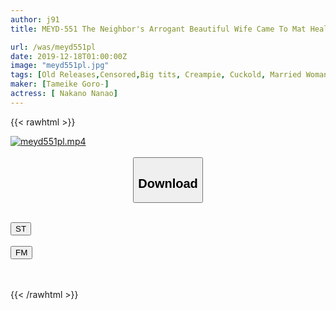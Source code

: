 ```yaml
---
author: j91
title: MEYD-551 The Neighbor's Arrogant Beautiful Wife Came To Mat Health Without Production. I Held The Weakness And Forced Both Production And Vaginal Cum Shot! Nakano Nanao Who Was A Sexual Slave Outside The Store

url: /was/meyd551pl
date: 2019-12-18T01:00:00Z
image: "meyd551pl.jpg"
tags: [Old Releases,Censored,Big tits, Creampie, Cuckold, Married Woman, Prostitutes, Soapland ]
maker: [Tameike Goro-]
actress: [ Nakano Nanao]
---
```



{{< rawhtml >}}

<div class="video" data-videoid="3ppYDl7zWkcdZqj">
    <a href="javascript:;">
        <img src="/was/meyd551pl/meyd551pl.jpg" width="WIDTH" height="HEIGHT" alt="meyd551pl.mp4" loading="lazy">
    </a>
</div>

<script type="text/javascript" src="https://j91.asia/asset/on-demand-st.js"></script>

<br>
  <link rel="stylesheet" href="https://j91.asia/asset/bs5.css">
  
  <center>
  <button class="btn btn-primary" type="button" data-bs-toggle="collapse" data-bs-target=".multi-collapse" aria-expanded="false" aria-controls="multiCollapseExample1 multiCollapseExample2"><h2>Download</h2></button></center>
</p>
<div class="row">
  <div class="col">
    <div class="collapse multi-collapse" id="multiCollapseExample1">
      <div class="card card-body">
	      	      <br>
<div class="buttons">  
<a href="https://streamtape.to/v/3ppYDl7zWkcdZqj" target="_blank"><button class="btn-hover color-3"><i class="fa fa-download"></i> ST</button></a></div>
    </div>
  </div>
</div>
  <div class="col">
    <div class="collapse multi-collapse" id="multiCollapseExample2">
      <div class="card card-body">
	      <br>
<div class="buttons">
    <a href="https://filemoon.sx/d/ftry7bxaibcd" target="_blank"><button class="btn-hover color-8"><i class="fa fa-download"></i> FM</button></a></div>
<br><br>
      </div>
    </div>
  </div>
</div>

{{< /rawhtml >}}